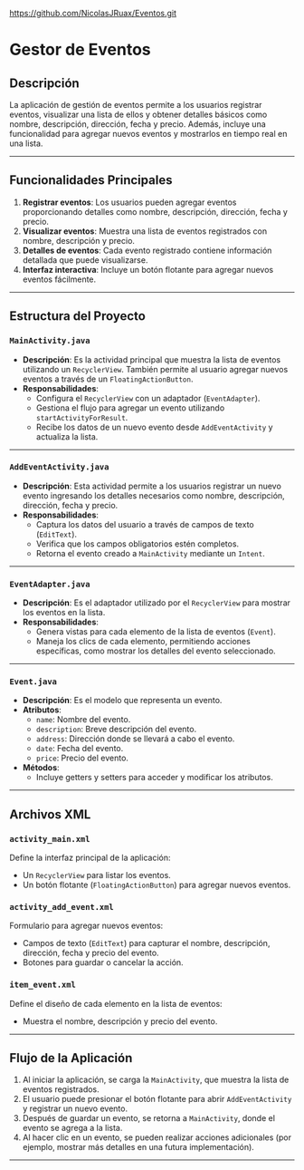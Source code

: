 https://github.com/NicolasJRuax/Eventos.git

# Gestor de Eventos

## Descripción

La aplicación de gestión de eventos permite a los usuarios registrar eventos, visualizar una lista de ellos y obtener detalles básicos como nombre, descripción, dirección, fecha y precio. Además, incluye una funcionalidad para agregar nuevos eventos y mostrarlos en tiempo real en una lista.

---

## Funcionalidades Principales

1. **Registrar eventos**: Los usuarios pueden agregar eventos proporcionando detalles como nombre, descripción, dirección, fecha y precio.
2. **Visualizar eventos**: Muestra una lista de eventos registrados con nombre, descripción y precio.
3. **Detalles de eventos**: Cada evento registrado contiene información detallada que puede visualizarse.
4. **Interfaz interactiva**: Incluye un botón flotante para agregar nuevos eventos fácilmente.

---

## Estructura del Proyecto

### `MainActivity.java`

- **Descripción**: Es la actividad principal que muestra la lista de eventos utilizando un `RecyclerView`. También permite al usuario agregar nuevos eventos a través de un `FloatingActionButton`.
- **Responsabilidades**:
  - Configura el `RecyclerView` con un adaptador (`EventAdapter`).
  - Gestiona el flujo para agregar un evento utilizando `startActivityForResult`.
  - Recibe los datos de un nuevo evento desde `AddEventActivity` y actualiza la lista.
  
---

### `AddEventActivity.java`

- **Descripción**: Esta actividad permite a los usuarios registrar un nuevo evento ingresando los detalles necesarios como nombre, descripción, dirección, fecha y precio.
- **Responsabilidades**:
  - Captura los datos del usuario a través de campos de texto (`EditText`).
  - Verifica que los campos obligatorios estén completos.
  - Retorna el evento creado a `MainActivity` mediante un `Intent`.

---

### `EventAdapter.java`

- **Descripción**: Es el adaptador utilizado por el `RecyclerView` para mostrar los eventos en la lista.
- **Responsabilidades**:
  - Genera vistas para cada elemento de la lista de eventos (`Event`).
  - Maneja los clics de cada elemento, permitiendo acciones específicas, como mostrar los detalles del evento seleccionado.

---

### `Event.java`

- **Descripción**: Es el modelo que representa un evento.
- **Atributos**:
  - `name`: Nombre del evento.
  - `description`: Breve descripción del evento.
  - `address`: Dirección donde se llevará a cabo el evento.
  - `date`: Fecha del evento.
  - `price`: Precio del evento.
- **Métodos**:
  - Incluye getters y setters para acceder y modificar los atributos.

---

## Archivos XML

### `activity_main.xml`

Define la interfaz principal de la aplicación:

- Un `RecyclerView` para listar los eventos.
- Un botón flotante (`FloatingActionButton`) para agregar nuevos eventos.

### `activity_add_event.xml`

Formulario para agregar nuevos eventos:

- Campos de texto (`EditText`) para capturar el nombre, descripción, dirección, fecha y precio del evento.
- Botones para guardar o cancelar la acción.

### `item_event.xml`

Define el diseño de cada elemento en la lista de eventos:

- Muestra el nombre, descripción y precio del evento.

---

## Flujo de la Aplicación

1. Al iniciar la aplicación, se carga la `MainActivity`, que muestra la lista de eventos registrados.
2. El usuario puede presionar el botón flotante para abrir `AddEventActivity` y registrar un nuevo evento.
3. Después de guardar un evento, se retorna a `MainActivity`, donde el evento se agrega a la lista.
4. Al hacer clic en un evento, se pueden realizar acciones adicionales (por ejemplo, mostrar más detalles en una futura implementación).

---
